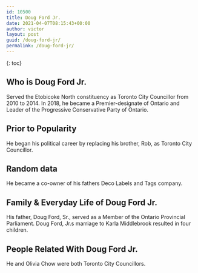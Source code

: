 ```yaml
---
id: 10500
title: Doug Ford Jr.
date: 2021-04-07T08:15:43+00:00
author: victor
layout: post
guid: /doug-ford-jr/
permalink: /doug-ford-jr/
---
```



{: toc}


## Who is Doug Ford Jr.



Served the Etobicoke North constituency as Toronto City Councillor from 2010 to 2014. In 2018, he became a Premier-designate of Ontario and Leader of the Progressive Conservative Party of Ontario.

                
                
                
## Prior to Popularity



He began his political career by replacing his brother, Rob, as Toronto City Councillor.

                
                
                
## Random data



He became a co-owner of his fathers Deco Labels and Tags company.

                
                
                
## Family & Everyday Life of Doug Ford Jr.



His father, Doug Ford, Sr., served as a Member of the Ontario Provincial Parliament. Doug Ford, Jr.s marriage to Karla Middlebrook resulted in four children.

                
                
                
## People Related With Doug Ford Jr.



He and Olivia Chow were both Toronto City Councillors.

                
              
            
          
          
          